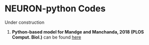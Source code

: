 # NEURON-python Codes
Under construction

1. **Python-based model for Mandge and Manchanda, 2018 (PLOS Comput. Biol.)** can be found [here](https://github.com/darshanmandge/DRGsomamodel/tree/master/pythonmodel)
